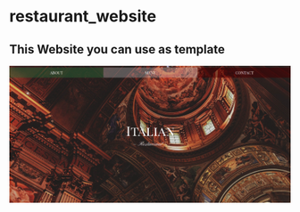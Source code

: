 # restaurant_website

## This Website you can use as template

![website-screenshot](./img/screen.png?raw=true)
